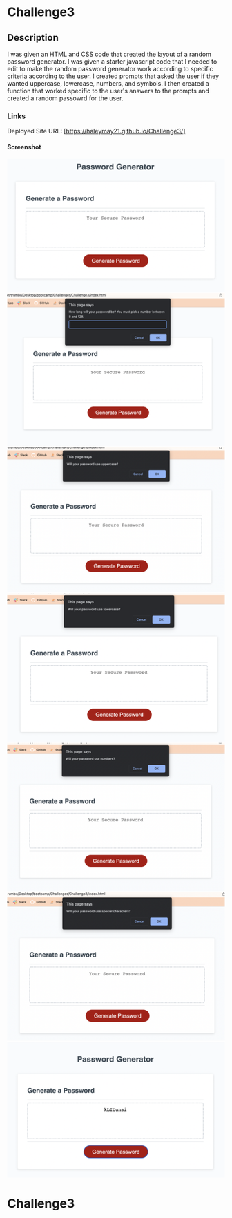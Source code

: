 # Challenge3

## Description

I was given an HTML and CSS code that created the layout of a random password generator. I was given a starter javascript code that I needed to edit to make the random password generator work according to specific criteria according to the user. I created prompts that asked the user if they wanted uppercase, lowercase, numbers, and symbols. I then created a function that worked specific to the user's answers to the prompts and created a random passowrd for the user.

### Links

Deployed Site URL: [https://haleymay21.github.io/Challenge3/]

#### Screenshot

![loaded generator](./assets/images/screenshot-1.png)
![first prompt](./assets/images/screenshot-2.png)
![second prompt](./assets/images/screenshot-3.png)
![third prompt](./assets/images/screenshot-4.png)
![4th prompt](./assets/images/screenshot-5.png)
![5th prompt](./assets/images/screenshot-6.png)
![generated password](./assets/images/screenshot-7.png)




# Challenge3